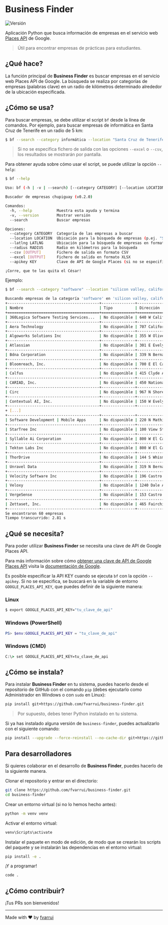 # Business Finder

![Versión](https://img.shields.io/badge/Versión-0.2.0-black)

Aplicación Python que busca información de empresas en el servicio web [Places API](https://developers.google.com/maps/documentation/places) de Google.

> Útil para encontrar empresas de prácticas para estudiantes.

## ¿Qué hace?

La función principal de **Business Finder** es buscar empresas en el servicio web Places API de Google. La búsqueda se realiza por categorías de empresas (palabras clave) en un radio de kilómetros determinado alrededor de la ubicación especificada.

## ¿Cómo se usa?

Para buscar empresas, se debe utilizar el script `bf` desde la línea de comandos. Por ejemplo, para buscar empresas de informática en Santa Cruz de Tenerife en un radio de 5 km:

```bash
$ bf --search --category informática --location "Santa Cruz de Tenerife" --radius 5
```

> Si no se especifica fichero de salida con las opciones `--excel` o `--csv`, los resultados se mostrarán por pantalla.

Para obtener ayuda sobre cómo usar el script, se puede utilizar la opción `--help`:

```bash
$ bf --help

Uso: bf (-h | -v | --search) [--category CATEGORY] [--location LOCATION] [--latlng LATLNG] [--radius RADIUS] [--csv [OUTPUT]] [--excel [OUTPUT]] [--apikey KEY]

Buscador de empresas chupiguay (v0.2.0)

Comandos:
  -h, --help           Muestra esta ayuda y termina
  -v, --version        Mostrar versión
  --search             Buscar empresas

Opciones:
  --category CATEGORY  Categoría de las empresas a buscar
  --location LOCATION  Ubicación para la búsqueda de empresas (p.ej. "Santa Cruz de Tenerife, España")
  --latlng LATLNG      Ubicación para la búsqueda de empresas en formato "latitud,longitud"
  --radius RADIUS      Radio en kilómetros para la búsqueda
  --csv [OUTPUT]       Fichero de salida en formato CSV
  --excel [OUTPUT]     Fichero de salida en formato XLSX
  --apikey KEY         Clave de API de Google Places (si no se especifica, se buscará en las variables de entorno)

¡Corre, que te las quita el César!
```

Ejemplo:

```bash
$ bf --search --category "software" --location "silicon valley, california" --radius 5

Buscando empresas de la categoría 'software' en 'silicon valley, california' con un radio de 5.0 km...
+-----------------------------------------+---------------+------------------------------------------+----------------+-----------------------------------+
| Nombre                                  | Tipo          | Dirección                                | Teléfono       | Web                               |
+=========================================+===============+==========================================+================+===================================+
| 360Logica Software Testing Services...  | No disponible | 640 W California Ave #210, Sunnyvale,... | (773) 649-5838 | http://www.360logica.com/         |
+-----------------------------------------+---------------+------------------------------------------+----------------+-----------------------------------+
| Aera Technology                         | No disponible | 707 California St, Mountain View, CA...  | (408) 524-2222 | http://www.aeratechnology.com/    |
+-----------------------------------------+---------------+------------------------------------------+----------------+-----------------------------------+
| Algoworks Solutions Inc                 | No disponible | 355 W Olive Ave #204, Sunnyvale, CA...   | (877) 284-1028 | https://www.algoworks.com/        |
+-----------------------------------------+---------------+------------------------------------------+----------------+-----------------------------------+
| Atlassian                               | No disponible | 301 E Evelyn Ave, Mountain View, CA...   | (415) 701-1110 | https://www.atlassian.com/        |
+-----------------------------------------+---------------+------------------------------------------+----------------+-----------------------------------+
| Bdna Corporation                        | No disponible | 339 N Bernardo Ave # 206, Mountain...    | (650) 625-9530 | http://www.bdna.com/              |
+-----------------------------------------+---------------+------------------------------------------+----------------+-----------------------------------+
| Bloomreach, Inc.                        | No disponible | 700 E El Camino Real #130, Mountain...   | No disponible  | http://bloomreach.com/            |
+-----------------------------------------+---------------+------------------------------------------+----------------+-----------------------------------+
| Calfus                                  | No disponible | 415 Clyde Ave Ste 103, Mountain View,... | (925) 558-0312 | https://www.calfus.com/           |
+-----------------------------------------+---------------+------------------------------------------+----------------+-----------------------------------+
| CARIAD, Inc.                            | No disponible | 450 National Ave, Mountain View, CA...   | No disponible  | http://cariad.us/                 |
+-----------------------------------------+---------------+------------------------------------------+----------------+-----------------------------------+
| Circ                                    | No disponible | 967 N Shoreline Blvd, Mountain View,...  | (650) 265-4460 | No disponible                     |
+-----------------------------------------+---------------+------------------------------------------+----------------+-----------------------------------+
| Contextual AI, Inc.                     | No disponible | 150 W Evelyn Ave #200, Mountain View,... | No disponible  | https://contextual.ai/            |
+-----------------------------------------+---------------+------------------------------------------+----------------+-----------------------------------+
+ [...]                                                                                                                                                   +
+-----------------------------------------+---------------+------------------------------------------+----------------+-----------------------------------+
| Software Development | Mobile Apps      | No disponible | 220 N Mathilda Ave Apt 61, Sunnyvale,... | (262) 788-8070 | https://i2techs.com/              |
+-----------------------------------------+---------------+------------------------------------------+----------------+-----------------------------------+
| StarTree Inc                            | No disponible | 100 View St UNIT 204, Mountain View,...  | No disponible  | https://www.startree.ai/          |
+-----------------------------------------+---------------+------------------------------------------+----------------+-----------------------------------+
| Syllable Ai Corporation                 | No disponible | 800 W El Camino Real Suite 275,...       | No disponible  | https://syllable.ai/              |
+-----------------------------------------+---------------+------------------------------------------+----------------+-----------------------------------+
| Tekton Labs Inc                         | No disponible | 800 W El Camino Real #180, Mountain...   | (650) 267-4703 | http://www.tektonlabs.com/        |
+-----------------------------------------+---------------+------------------------------------------+----------------+-----------------------------------+
| ThorDrive                               | No disponible | 144 S Whisman Rd #C, Mountain View,...   | No disponible  | https://www.thordrive.ai/         |
+-----------------------------------------+---------------+------------------------------------------+----------------+-----------------------------------+
| Unravel Data                            | No disponible | 319 N Bernardo Ave, Mountain View, CA... | (650) 741-3442 | https://www.unraveldata.com/      |
+-----------------------------------------+---------------+------------------------------------------+----------------+-----------------------------------+
| Velocity Software Inc                   | No disponible | 196 Castro St, Mountain View, CA...      | (650) 964-8867 | http://www.velocity-software.com/ |
+-----------------------------------------+---------------+------------------------------------------+----------------+-----------------------------------+
| Veloxy                                  | No disponible | 1240 Dale Ave Suite#5, Mountain View,... | (510) 402-6913 | https://veloxy.io/                |
+-----------------------------------------+---------------+------------------------------------------+----------------+-----------------------------------+
| VergeSense                              | No disponible | 153 Castro St, Mountain View, CA...      | (617) 618-5006 | https://vergesense.com/           |
+-----------------------------------------+---------------+------------------------------------------+----------------+-----------------------------------+
| Zettaset, Inc.                          | No disponible | 465 Fairchild Dr #234, Mountain View,... | (650) 314-7920 | http://www.zettaset.com/          |
+-----------------------------------------+---------------+------------------------------------------+----------------+-----------------------------------+
Se encontraron 60 empresas
Tiempo transcurrido: 2.81 s
```

## ¿Qué se necesita?

Para poder utilizar **Business Finder** se necesita una clave de API de Google Places API. 

Para más información sobre cómo [obtener una clave de API de Google Places API](https://console.cloud.google.com/google/maps-apis/credentials) visita la [documentación de Google](https://developers.google.com/maps/documentation/places/web-service/get-api-key).

Es posible especificar la API KEY cuando se ejecuta `bf` con la opción `--apikey`. Si no se especifica, se buscará en la variable de entorno `GOOGLE_PLACES_API_KEY`, que puedes definir de la siguiente manera:

### Linux 

```bash
$ export GOOGLE_PLACES_API_KEY="tu_clave_de_api"
```

### Windows (PowerShell)

```powershell
PS> $env:GOOGLE_PLACES_API_KEY = "tu_clave_de_api"
```

### Windows (CMD)

```cmd
C:\> set GOOGLE_PLACES_API_KEY=tu_clave_de_api
```

## ¿Cómo se instala?

Para instalar **Business Finder** en tu sistema, puedes hacerlo desde el repositorio de GitHub con el comando `pip` (debes ejecutarlo como Administrador en Windows o con `sudo` en Linux):

```bash
pip install git+https://github.com/fvarrui/business-finder.git
```

> Por supuesto, debes tener Python instalado en tu sistema.

Si ya has instalado alguna versión de `business-finder`, puedes actualizarlo con el siguiente comando:

```bash
pip install --upgrade --force-reinstall --no-cache-dir git+https://github.com/fvarrui/business-finder.git
```

## Para desarrolladores

Si quieres colaborar en el desarrollo de **Business Finder**, puedes hacerlo de la siguiente manera.

Clonar el repositorio y entrar en el directorio:

```bash
git clone https://github.com/fvarrui/business-finder.git
cd business-finder
```

Crear un entorno virtual (si no lo hemos hecho antes):

```bash
python -m venv venv
```

Activar el entorno virtual:

```bash
venv\Scripts\activate
```

Instalar el paquete en modo de edición, de modo que se crearán los scripts del paquete y se instalarán las dependencias en el entorno virtual:

```bash
pip install -e .
```

¡Y a programar!

```bash
code .
```

## ¿Cómo contribuir?

¡Tus PRs son bienvenidos!

--- 

Made with ❤️ by [fvarrui](https://github.com/fvarrui)